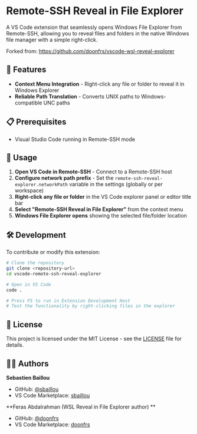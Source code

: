 # Remote-SSH Reveal in File Explorer

A VS Code extension that seamlessly opens Windows File Explorer from Remote-SSH, allowing you to reveal files and folders in the native Windows file manager with a simple right-click.

Forked from: https://github.com/doonfrs/vscode-wsl-reveal-explorer

## 🚀 Features

- **Context Menu Integration** - Right-click any file or folder to reveal it in Windows Explorer
- **Reliable Path Translation** - Converts UNIX paths to Windows-compatible UNC paths

## 📋 Prerequisites

- Visual Studio Code running in Remote-SSH mode

## 🎯 Usage

1. **Open VS Code in Remote-SSH** - Connect to a Remote-SSH host
1. **Configure network path prefix** - Set the `remote-ssh-reveal-explorer.networkPath` variable in the settings (globally or per workspace)
3. **Right-click any file or folder** in the VS Code explorer panel or editor title bar
4. **Select "Remote-SSH Reveal in File Explorer"** from the context menu
5. **Windows File Explorer opens** showing the selected file/folder location

## 🛠️ Development

To contribute or modify this extension:

```bash
# Clone the repository
git clone <repository-url>
cd vscode-remote-ssh-reveal-explorer

# Open in VS Code
code .

# Press F5 to run in Extension Development Host
# Test the functionality by right-clicking files in the explorer
```

## 📄 License

This project is licensed under the MIT License - see the [LICENSE](LICENSE) file for details.

## 👨‍💻 Authors

**Sebastien Baillou**
- GitHub: [@sbaillou](https://github.com/sbaillou)
- VS Code Marketplace: [sbaillou](https://marketplace.visualstudio.com/publishers/sbaillou)

**Feras Abdalrahman (WSL Reveal in File Explorer author) **
- GitHub: [@doonfrs](https://github.com/doonfrs)
- VS Code Marketplace: [doonfrs](https://marketplace.visualstudio.com/publishers/doonfrs)
